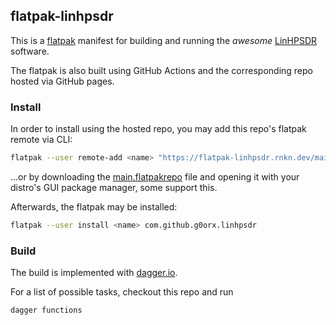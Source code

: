## flatpak-linhpsdr

This is a [flatpak](https://flatpak.org/) manifest for building and running the
_awesome_ [LinHPSDR](https://github.com/g0orx/linhpsdr) software.

The flatpak is also built using GitHub Actions and the corresponding repo hosted
via GitHub pages.

### Install

In order to install using the hosted repo, you may add this repo's flatpak
remote via CLI:

```bash
flatpak --user remote-add <name> "https://flatpak-linhpsdr.rnkn.dev/main.flatpakrepo"
```

...or by downloading the [main.flatpakrepo](https://flatpak-linhpsdr.rnkn.dev/main.flatpakrepo)
file and opening it with your distro's GUI package manager, some support this.

Afterwards, the flatpak may be installed:

```bash
flatpak --user install <name> com.github.g0orx.linhpsdr
```

### Build

The build is implemented with [dagger.io](https://dagger.io).

For a list of possible tasks, checkout this repo and run

```bash
dagger functions
```

